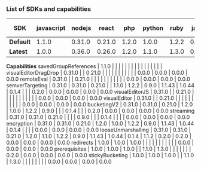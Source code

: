 ### List of SDKs and capabilities


SDK | javascript | nodejs | react | php | python | ruby | java | android | ios | go | flutter | csharp | elixir | nocode-other | nocode-webflow | nocode-shopify | nocode-wordpress
--- | --- | --- | --- | --- | --- | --- | --- | --- | --- | --- | --- | --- | --- | --- | --- | --- | ---
**Default** | 1.1.0 | 0.31.0 | 0.21.0 | 1.2.0 | 1.0.0 | 1.2.2 | 0.9.0 | 1.1.43 | 1.0.44 | 0.1.4 | 1.1.2 | 0.2.0 | 0.2.0 | 0.0.0 | 0.0.0 | 0.0.0 | 0.0.0
**Latest** | 1.0.0 | 0.36.0 | 0.26.0 | 1.2.0 | 1.1.0 | 1.3.0 | 0.9.0 | 1.1.43 | 1.0.47 | 0.1.4 | 1.1.2 | 0.2.0 | 0.2.0 | 0.0.0 | 0.0.0 | 0.0.0 | 0.0.0
**Capabilities**
savedGroupReferences | 1.1.0 | | | | | | | | | | | | | | | | 
visualEditorDragDrop | 0.31.0 |  | 0.21.0 |  |  |  |  |  |  |  |  |  |  | 0.0.0 | 0.0.0 | 0.0.0 | 0.0.0
remoteEval | 0.31.0 |  | 0.21.0 |  |  |  |  |  |  |  |  |  |  | 0.0.0 | 0.0.0 | 0.0.0 | 0.0.0
semverTargeting | 0.31.0 | 0.31.0 | 0.21.0 |  | 1.1.0 | 1.2.2 | 0.9.0 | 1.1.43 | 1.0.44 | 0.1.4 |  |  | 0.2.0 | 0.0.0 | 0.0.0 | 0.0.0 | 0.0.0
visualEditorJS | 0.31.0 |  | 0.21.0 |  |  |  |  |  |  |  |  |  |  | 0.0.0 | 0.0.0 | 0.0.0 | 0.0.0
visualEditor | 0.31.0 |  | 0.21.0 |  |  |  |  |  |  |  |  |  |  | 0.0.0 | 0.0.0 | 0.0.0 | 0.0.0
bucketingV2 | 0.31.0 | 0.31.0 | 0.21.0 | 1.2.0 | 1.0.0 | 1.2.2 | 0.9.0 |  |  | 0.1.4 |  |  | 0.2.0 | 0.0.0 | 0.0.0 | 0.0.0 | 0.0.0
streaming | 0.31.0 | 0.31.0 | 0.21.0 |  |  |  | 0.9.0 |  |  | 0.1.4 |  |  |  | 0.0.0 | 0.0.0 | 0.0.0 | 0.0.0
encryption | 0.31.0 | 0.31.0 | 0.21.0 | 1.2.0 | 1.0.0 | 1.2.2 | 0.9.0 | 1.1.43 | 1.0.44 | 0.1.4 |  |  |  | 0.0.0 | 0.0.0 | 0.0.0 | 0.0.0
looseUnmarshalling | 0.31.0 | 0.31.0 | 0.21.0 | 1.2.0 | 1.1.0 | 1.2.2 | 0.9.0 | 1.1.43 | 1.0.44 | 0.1.4 | 1.1.2 | 0.2.0 | 0.2.0 | 0.0.0 | 0.0.0 | 0.0.0 | 0.0.0
redirects | 1.0.0 | 1.0.0 | 1.0.0 |  |  |  |  |  |  |  |  |  |  | 0.0.0 | 0.0.0 | 0.0.0 | 0.0.0
prerequisites | 1.0.0 | 1.0.0 | 1.0.0 |  | 1.1.0 | 1.3.0 |  |  |  |  |  |  | 0.2.0 | 0.0.0 | 0.0.0 | 0.0.0 | 0.0.0
stickyBucketing | 1.0.0 | 1.0.0 | 1.0.0 |  | 1.1.0 | 1.3.0 |  |  |  |  |  |  |  | 0.0.0 | 0.0.0 | 0.0.0 | 0.0.0
